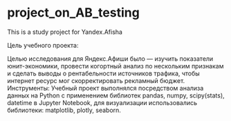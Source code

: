 # project_on_AB_testing
This is a study project for Yandex.Afisha

Цель учебного проекта:

Целью исследования для Яндекс.Афиши было — изучить показатели юнит-экономики, провести когортный анализ по нескольким признакам и сделать выводы о рентабельности источников трафика, чтобы интернет ресурс мог скорректировать рекламный бюджет. 
Инструменты:
Учебный проект выполнялся посредством анализа данных на Python с применением библиотек pandas, numpy, scipy(stats), datetime в Jupyter Notebook, для визуализации использовались библиотеки: matplotlib, plotly, seaborn.
